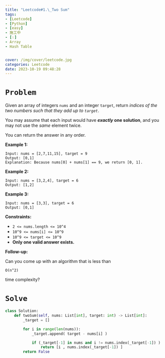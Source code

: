 ```yaml
---
title: "Leetcode#1.\_Two Sum"
tags:
- [Leetcode]
- [Python]
- [easy]
- 施工中
- [💡]
- Array
- Hash Table


cover: /img/cover/leetcode.jpg
categories: Leetcode
date: 2023-10-19 09:48:28
---
```


# `Problem`

Given an array of integers `nums` and an integer `target`, return *indices of the two numbers such that they add up to `target`*.

You may assume that each input would have ***exactly* one solution**, and you may not use the *same* element twice.

You can return the answer in any order.

**Example 1:**

```
Input: nums = [2,7,11,15], target = 9
Output: [0,1]
Explanation: Because nums[0] + nums[1] == 9, we return [0, 1].

```

**Example 2:**

```
Input: nums = [3,2,4], target = 6
Output: [1,2]

```

**Example 3:**

```
Input: nums = [3,3], target = 6
Output: [0,1]

```

**Constraints:**

- `2 <= nums.length <= 10^4`
- `10^9 <= nums[i] <= 10^9`
- `10^9 <= target <= 10^9`
- **Only one valid answer exists.**

**Follow-up:**

Can you come up with an algorithm that is less than

```
O(n^2)
```

time complexity?

# `Solve`

```python
class Solution:
    def twoSum(self, nums: List[int], target: int) -> List[int]:
        _target = []

        for i in range(len(nums)):
            _target.append( target - nums[i] )

            if (_target[-1] in nums and i != nums.index(_target[-1]) ):
                return [i , nums.index(_target[-1]) ]
        return False
```